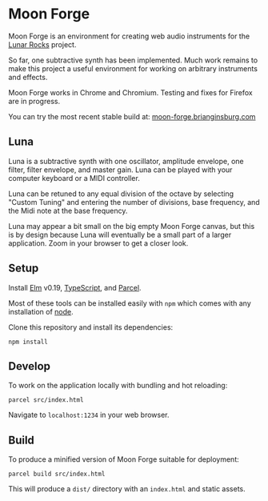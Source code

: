 # Moon Forge

Moon Forge is an environment for creating web audio instruments for the [Lunar
Rocks](https://github.com/codyshepherd/lunar-rocks) project.

So far, one subtractive synth has been implemented. Much work remains to make
this project a useful environment for working on arbitrary instruments and
effects.

Moon Forge works in Chrome and Chromium. Testing and fixes for Firefox are in progress.

You can try the most recent stable build at: [moon-forge.brianginsburg.com](https://moon-forge.brianginsburg.com)

## Luna

Luna is a subtractive synth with one oscillator, amplitude envelope, one
filter, filter envelope, and master gain. Luna can be played with your
computer keyboard or a MIDI controller.

Luna can be retuned to any equal division of the octave by selecting
"Custom Tuning" and entering the number of divisions, base frequency, and the Midi note
at the base frequency.

Luna may appear a bit small on the big empty Moon Forge canvas, but this is
by design because Luna will eventually be a small part of a larger application.
Zoom in your browser to get a closer look.

## Setup

Install [Elm](https://guide.elm-lang.org/install.html) v0.19,
[TypeScript](https://www.typescriptlang.org/index.html#download-links), and
[Parcel](https://parceljs.org/getting_started.html).

Most of these tools can be installed easily with `npm` which comes with any
installation of [node](https://nodejs.org/en/download/).

Clone this repository and install its dependencies:

```
npm install
```

## Develop

To work on the application locally with bundling and hot reloading:

```
parcel src/index.html
```

Navigate to `localhost:1234` in your web browser.

## Build

To produce a minified version of Moon Forge suitable for deployment:

```
parcel build src/index.html
```

This will produce a `dist/` directory with an `index.html` and static assets.
